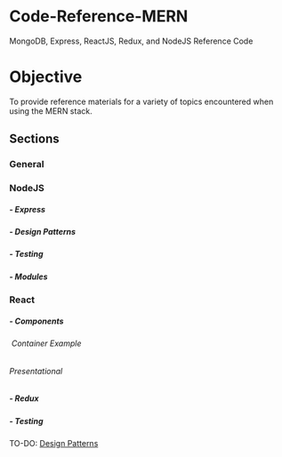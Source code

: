 # Code-Reference-MERN
MongoDB, Express, ReactJS, Redux, and NodeJS Reference Code

# Objective
To provide reference materials for a variety of topics encountered when using the MERN stack.


## Sections

### General

### NodeJS
##### - Express
##### - Design Patterns
##### - Testing
##### - Modules

### React
##### - Components
###### &nbsp;Container Example
######      Presentational
##### - Redux
##### - Testing

TO-DO: [Design Patterns](https://github.com/Swhite215/Code-Reference-MERN/tree/master/designPatterns)
